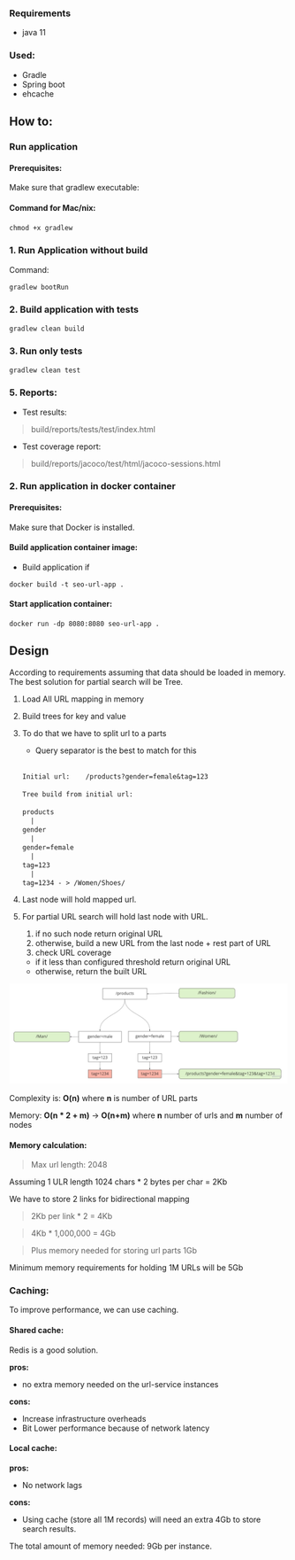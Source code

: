 ### Requirements

* java 11

### Used:

* Gradle
* Spring boot
* ehcache

## How to:

### Run application

#### Prerequisites:

Make sure that gradlew executable:

#### Command for Mac/nix:

``chmod +x gradlew``

### 1. Run Application without build

Command:

```shell
gradlew bootRun
```

### 2. Build application with tests

```shell
gradlew clean build
```

### 3. Run only tests

```shell
gradlew clean test 
```

### 5. Reports:

* Test results:

> build/reports/tests/test/index.html

* Test coverage report:

> build/reports/jacoco/test/html/jacoco-sessions.html

### 2. Run application in docker container

#### Prerequisites:

Make sure that Docker is installed.

#### Build application container image:

* Build application if

```shell
docker build -t seo-url-app .
```

#### Start application container:

```
docker run -dp 8080:8080 seo-url-app .
```

## Design

According to requirements assuming that data should be loaded in memory. The best solution for partial search will be Tree.

1. Load All URL mapping in memory
1. Build trees for key and value

1. To do that we have to split url to a parts
   - Query separator is the best to match for this
   ```
   
   Initial url:    /products?gender=female&tag=123
     
   Tree build from initial url:
   
   products
     |
   gender
     |
   gender=female
     |
   tag=123
     |
   tag=1234 - > /Women/Shoes/ 

   ```
1. Last node will hold mapped url.
1. For partial URL search will hold last node with URL.
   1. if no such node return original URL
   1. otherwise, build a new URL from the last node + rest part of URL
   1. check URL coverage

   - if it less than configured threshold return original URL
   - otherwise, return the built URL

!["Url Tree"](tree.jpg )

Complexity is: **O(n)** where **n** is number of URL parts

Memory: **O(n * 2 + m)** -> **O(n+m)** where **n** number of urls and **m** number of nodes

#### Memory calculation:

> Max url length: 2048

Assuming 1 ULR length 1024 chars * 2 bytes per char = 2Kb

We have to store 2 links for bidirectional mapping
> 2Kb per link * 2 = 4Kb

> 4Kb * 1,000,000 = 4Gb

> Plus memory needed for storing url parts 1Gb

Minimum memory requirements for holding 1M URLs will be 5Gb

### Caching:

To improve performance, we can use caching.

#### Shared cache:

Redis is a good solution.

**pros:**

* no extra memory needed on the url-service instances

**cons:**

* Increase infrastructure overheads
* Bit Lower performance because of network latency

#### Local cache:

**pros:**

* No network lags

**cons:**

* Using cache (store all 1M records) will need an extra 4Gb to store search results.

The total amount of memory needed: 9Gb per instance.